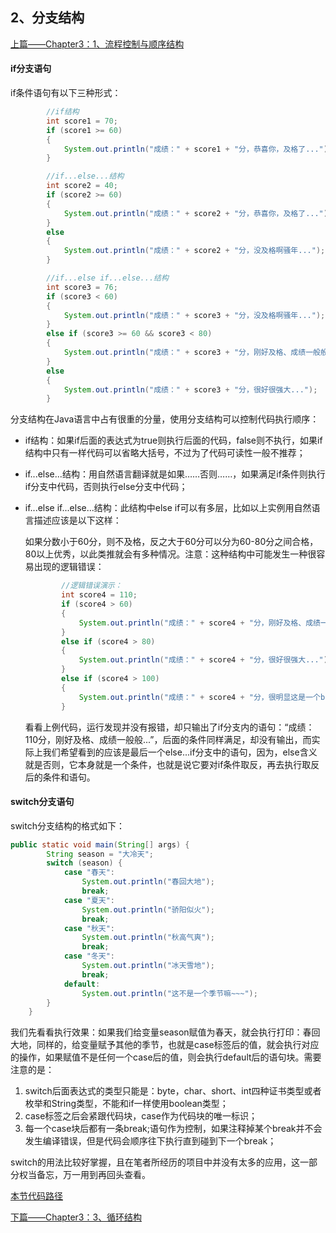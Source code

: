 ## 2、分支结构

[上篇——Chapter3：1、流程控制与顺序结构](https://github.com/wmhou/java_blog/blob/master/JavaSE/Chapter2%20%E5%8F%98%E9%87%8F%E5%92%8C%E6%95%B0%E6%8D%AE%E7%B1%BB%E5%9E%8B/3%E3%80%81%E8%BF%90%E7%AE%97%E7%AC%A6.md)

#### if分支语句

if条件语句有以下三种形式：

```java
        //if结构
        int score1 = 70;
        if (score1 >= 60)
        {
            System.out.println("成绩：" + score1 + "分，恭喜你，及格了...");
        }

        //if...else...结构
        int score2 = 40;
        if (score2 >= 60)
        {
            System.out.println("成绩：" + score2 + "分，恭喜你，及格了...");
        }
        else
        {
            System.out.println("成绩：" + score2 + "分，没及格啊骚年...");
        }

        //if...else if...else...结构
        int score3 = 76;
        if (score3 < 60) 
        {
            System.out.println("成绩：" + score3 + "分，没及格啊骚年...");
        } 
        else if (score3 >= 60 && score3 < 80) 
        {
            System.out.println("成绩：" + score3 + "分，刚好及格、成绩一般般...");
        } 
        else 
        {
            System.out.println("成绩：" + score3 + "分，很好很强大...");
        }
```

分支结构在Java语言中占有很重的分量，使用分支结构可以控制代码执行顺序：

- if结构：如果if后面的表达式为true则执行后面的代码，false则不执行，如果if结构中只有一样代码可以省略大括号，不过为了代码可读性一般不推荐；

- if...else...结构：用自然语言翻译就是如果……否则……，如果满足if条件则执行if分支中代码，否则执行else分支中代码；

- if...else if...else...结构：此结构中else if可以有多层，比如以上实例用自然语言描述应该是以下这样：

  如果分数小于60分，则不及格，反之大于60分可以分为60-80分之间合格，80以上优秀，以此类推就会有多种情况。注意：这种结构中可能发生一种很容易出现的逻辑错误：

  ```java
          //逻辑错误演示：
          int score4 = 110;
          if (score4 > 60)
          {
              System.out.println("成绩：" + score4 + "分，刚好及格、成绩一般般...");
          }
          else if (score4 > 80)
          {
              System.out.println("成绩：" + score4 + "分，很好很强大...");
          }
          else if (score4 > 100)
          {
              System.out.println("成绩：" + score4 + "分，很明显这是一个bug...");
          }
  ```

  看看上例代码，运行发现并没有报错，却只输出了if分支内的语句：“成绩：110分，刚好及格、成绩一般般...”，后面的条件同样满足，却没有输出，而实际上我们希望看到的应该是最后一个else...if分支中的语句，因为，else含义就是否则，它本身就是一个条件，也就是说它要对if条件取反，再去执行取反后的条件和语句。

#### switch分支语句

switch分支结构的格式如下：

```java
public static void main(String[] args) {
        String season = "大冷天";
        switch (season) {
            case "春天":
                System.out.println("春回大地");
                break;
            case "夏天":
                System.out.println("骄阳似火");
                break;
            case "秋天":
                System.out.println("秋高气爽");
                break;
            case "冬天":
                System.out.println("冰天雪地");
                break;
            default:
                System.out.println("这不是一个季节嘛~~~");
        }
    }
```

我们先看看执行效果：如果我们给变量season赋值为春天，就会执行打印：春回大地，同样的，给变量赋予其他的季节，也就是case标签后的值，就会执行对应的操作，如果赋值不是任何一个case后的值，则会执行default后的语句块。需要注意的是：

1. switch后面表达式的类型只能是：byte，char、short、int四种证书类型或者枚举和String类型，不能和if一样使用boolean类型；
2. case标签之后会紧跟代码块，case作为代码块的唯一标识；
3. 每一个case块后都有一条break;语句作为控制，如果注释掉某个break并不会发生编译错误，但是代码会顺序往下执行直到碰到下一个break；

switch的用法比较好掌握，且在笔者所经历的项目中并没有太多的应用，这一部分权当备忘，万一用到再回头查看。

[本节代码路径](https://github.com/wmhou/java_blog/tree/master/JavaSE/JavaCode/src/com/wmhou/chapter3)

[下篇——Chapter3：3、循环结构](3、循环结构.md)
